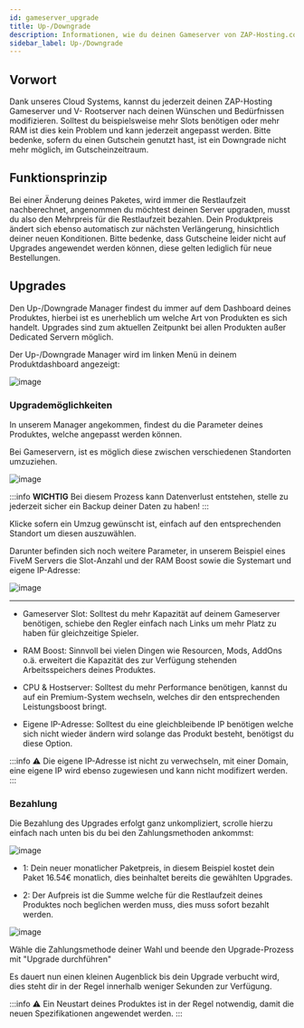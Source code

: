 ```yaml
---
id: gameserver_upgrade
title: Up-/Downgrade
description: Informationen, wie du deinen Gameserver von ZAP-Hosting.com Up-/Downgraden kannst. - ZAP-Hosting.com Dokumentationen
sidebar_label: Up-/Downgrade
---
```


## Vorwort

Dank unseres Cloud Systems, kannst du jederzeit deinen ZAP-Hosting Gameserver und V- Rootserver nach deinen Wünschen und Bedürfnissen modifizieren.
Solltest du beispielsweise mehr Slots benötigen oder mehr RAM ist dies kein Problem und kann jederzeit angepasst werden.
Bitte bedenke, sofern du einen Gutschein genutzt hast, ist ein Downgrade nicht mehr möglich, im Gutscheinzeitraum.

## Funktionsprinzip

Bei einer Änderung deines Paketes, wird immer die Restlaufzeit nachberechnet, angenommen du möchtest deinen Server upgraden, musst du also den Mehrpreis für die Restlaufzeit bezahlen.
Dein Produktpreis ändert sich ebenso automatisch zur nächsten Verlängerung, hinsichtlich deiner neuen Konditionen.
Bitte bedenke, dass Gutscheine leider nicht auf Upgrades angewendet werden können, diese gelten lediglich für neue Bestellungen.

## Upgrades

Den Up-/Downgrade Manager findest du immer auf dem Dashboard deines Produktes, hierbei ist es unerheblich um welche Art von Produkten es sich handelt.
Upgrades sind zum aktuellen Zeitpunkt bei allen Produkten außer Dedicated Servern möglich.

Der Up-/Downgrade Manager wird im linken Menü in deinem Produktdashboard angezeigt:

![image](https://user-images.githubusercontent.com/26007280/189680146-5841f8d4-dc1b-47f0-ad71-e441d404bf9a.png)

### Upgrademöglichkeiten

In unserem Manager angekommen, findest du die Parameter deines Produktes, welche angepasst werden können.

Bei Gameservern, ist es möglich diese zwischen verschiedenen Standorten umzuziehen.

![image](https://user-images.githubusercontent.com/26007280/189680179-ee47a082-cb57-4972-8781-8dc55d54c1ae.png)

:::info
**WICHTIG** Bei diesem Prozess kann Datenverlust entstehen, stelle zu jederzeit sicher ein Backup deiner Daten zu haben!
:::

Klicke sofern ein Umzug gewünscht ist, einfach auf den entsprechenden Standort um diesen auszuwählen.

Darunter befinden sich noch weitere Parameter, in unserem Beispiel eines FiveM Servers die Slot-Anzahl und der RAM Boost sowie die Systemart und eigene IP-Adresse:

![image](https://user-images.githubusercontent.com/26007280/189680215-5fc99929-4c53-450c-adc2-fe1f800ff905.png)

*** 

* Gameserver Slot: Solltest du mehr Kapazität auf deinem Gameserver benötigen, schiebe den Regler einfach nach Links um mehr Platz zu haben für gleichzeitige Spieler.

* RAM Boost: Sinnvoll bei vielen Dingen wie Resourcen, Mods, AddOns o.ä. erweitert die Kapazität des zur Verfügung stehenden Arbeitsspeichers deines Produktes.

* CPU & Hostserver: Solltest du mehr Performance benötigen, kannst du auf ein Premium-System wechseln, welches dir den entsprechenden Leistungsboost bringt.

* Eigene IP-Adresse: Solltest du eine gleichbleibende IP benötigen welche sich nicht wieder ändern wird solange das Produkt besteht, benötigst du diese Option.

:::info
⚠ Die eigene IP-Adresse ist nicht zu verwechseln, mit einer Domain, eine eigene IP wird ebenso zugewiesen und kann nicht modifizert werden.
:::

### Bezahlung

Die Bezahlung des Upgrades erfolgt ganz unkompliziert, scrolle hierzu einfach nach unten bis du bei den Zahlungsmethoden ankommst:

![image](https://user-images.githubusercontent.com/26007280/189680250-36069b30-0403-4468-b1d7-c18adc6ed289.png)

* 1: Dein neuer monatlicher Paketpreis, in diesem Beispiel kostet dein Paket 16.54€ monatlich, dies beinhaltet bereits die gewählten Upgrades.

* 2: Der Aufpreis ist die Summe welche für die Restlaufzeit deines Produktes noch beglichen werden muss, dies muss sofort bezahlt werden.

![image](https://user-images.githubusercontent.com/26007280/189680283-821db11d-9d10-4060-a260-c7eaeaa3e352.png)

Wähle die Zahlungsmethode deiner Wahl und beende den Upgrade-Prozess mit "Upgrade durchführen"

Es dauert nun einen kleinen Augenblick bis dein Upgrade verbucht wird, dies steht dir in der Regel innerhalb weniger Sekunden zur Verfügung.

:::info
⚠ Ein Neustart deines Produktes ist in der Regel notwendig, damit die neuen Spezifikationen angewendet werden.
:::

